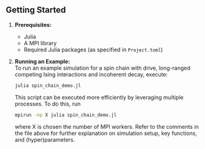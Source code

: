 ## Getting Started

1. **Prerequisites:**  
   - Julia
   - A MPI library
   - Required Julia packages (as specified in `Project.toml`)

2. **Running an Example:**  
   To run an example simulation for a spin chain with drive, long-ranged competing Ising interactions and incoherent decay, execute:
   ```sh
   julia spin_chain_demo.jl
   ```
   This script can be executed more efficiently by leveraging multiple processes. To do this, run
      ```sh
   mpirun -np X julia spin_chain_demo.jl
   ```
      where X is chosen the number of MPI workers.
   Refer to the comments in the file above for further explanation on simulation setup, key functions, and (hyper)parameters.
